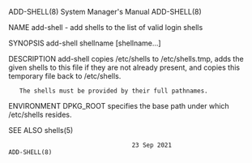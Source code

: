 ADD-SHELL(8)							    System Manager's Manual							  ADD-SHELL(8)

NAME
       add-shell - add shells to the list of valid login shells

SYNOPSIS
       add-shell shellname [shellname...]

DESCRIPTION
       add-shell  copies  /etc/shells  to  /etc/shells.tmp, adds the given shells to this file if they are not already present, and copies this temporary file
       back to /etc/shells.

       The shells must be provided by their full pathnames.

ENVIRONMENT
       DPKG_ROOT
	      specifies the base path under which /etc/shells resides.

SEE ALSO
       shells(5)

									  23 Sep 2021								  ADD-SHELL(8)
